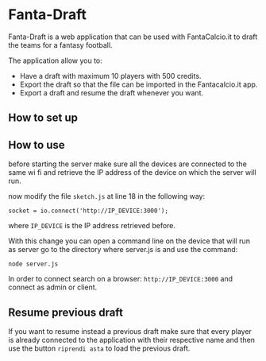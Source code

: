 # Fanta-Draft
Fanta-Draft is a web application that can be used with FantaCalcio.it to draft the teams for a fantasy football.

The application allow you to:
- Have a draft with maximum 10 players with 500 credits.
- Export the draft so that the file can be imported in the Fantacalcio.it app.
- Export a draft and resume the draft whenever you want.

## How to set up


## How to use
before starting the server make sure all the devices are connected to the same wi fi and retrieve the IP address of the device on which the server will run.

now modify the file `sketch.js` at line 18 in the following way:

```
socket = io.connect('http://IP_DEVICE:3000');
```

where `IP_DEVICE` is the IP address retrieved before.

With this change you can open a command line on the device that will run as server go to the directory where server.js is and use the command:
```
node server.js
```
In order to connect search on a browser: `http://IP_DEVICE:3000` and connect as admin or client.

## Resume previous draft
If you want to resume instead a previous draft make sure that every player is already connected to the application with their respective name and then use the button `riprendi asta` to load the previous draft.
